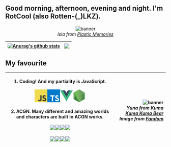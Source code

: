 ## Good morning, afternoon, evening and night. I'm RotCool (also Rotten-(_)LKZ).
<p align="center">
  <img src="https://fastly.jsdelivr.net/gh/Rotten-LKZ/cdn@main/images/ACGN/pm-ayla-3-141972.png" alt="banner"><br/>
  <i>Isla from <a href="https://en.wikipedia.org/wiki/Plastic_Memories" target="_blank">Plastic Memories</a></i>
</p>

| <a href="https://github.com/anuraghazra/github-readme-stats"><img align="center" src="https://github-readme-stats.vercel.app/api?username=Rotten-LKZ&show_icons=true&include_all_commits=true&hide_border=true" alt="Anurag's github stats" /></a> | <a href="https://github.com/anuraghazra/github-readme-stats"><img align="center" src="https://github-readme-stats.vercel.app/api/top-langs/?username=Rotten-LKZ&layout=compact&hide_border=true" /></a> |
| ------------- | ------------- |

## My favourite

| <p style="vertical-align: top;">1. Coding! And my partiality is JavaScript. <br/><br/><code><img height="40" src="https://raw.githubusercontent.com/github/explore/80688e429a7d4ef2fca1e82350fe8e3517d3494d/topics/javascript/javascript.png"></code><code><img height="40" src="https://raw.githubusercontent.com/github/explore/80688e429a7d4ef2fca1e82350fe8e3517d3494d/topics/typescript/typescript.png"></code><code><img height="40" src="https://raw.githubusercontent.com/github/explore/80688e429a7d4ef2fca1e82350fe8e3517d3494d/topics/vue/vue.png"></code><code><img height="40" src="https://raw.githubusercontent.com/github/explore/80688e429a7d4ef2fca1e82350fe8e3517d3494d/topics/nodejs/nodejs.png"></code><br/><br/>2. ACGN. Many different and amazing worlds and characters are built in ACGN works.<br/><br/><code><img width="60" src="https://s4.anilist.co/file/anilistcdn/character/medium/b64167-qMxw0Sijwc18.png"></code><code><img width="60" src="https://s4.anilist.co/file/anilistcdn/character/medium/b121810-RQGbA7CwgItR.png"></code><code><img width="60" src="https://s4.anilist.co/file/anilistcdn/character/medium/b89426-9VS3dWDKDs4v.jpg"></code><code><img width="60" src="https://s4.anilist.co/file/anilistcdn/character/medium/n42469-shq7IzxyJNbJ.jpg"></code><br/><br/><code><img width="60" src="https://s4.anilist.co/file/anilistcdn/character/medium/b81751-nUEIrhRFlkKc.png"></code><code><img width="60" src="https://s4.anilist.co/file/anilistcdn/character/medium/n81369-0vKZMoOH3NZT.jpg"></code><code><img width="60" src="https://s4.anilist.co/file/anilistcdn/character/medium/b130665-eb65zDu3doTn.jpg"></code><code><img width="60" src="https://s4.anilist.co/file/anilistcdn/character/medium/b4604-YFJiWeuGSIYf.png"></code></p>  | <p align="right"><img src="https://fastly.jsdelivr.net/gh/Rotten-LKZ/cdn@main/images/ACGN/008_main-8f9017.webp" alt="banner"><br/><i>Yuna from <a href="https://en.wikipedia.org/wiki/Kuma_Kuma_Kuma_Bear" target="_blank">Kuma Kuma Kuma Bear</a><br/>Image from <a href="https://kumakumakumabear.fandom.com/wiki/Yuna" target="_blank">Fandom</a></i></p> |
| ------------- | ------------- |

